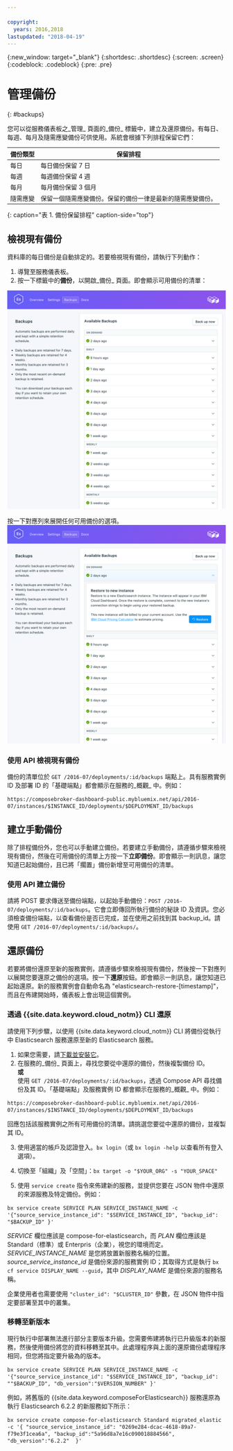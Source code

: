 ```yaml
---

copyright:
  years: 2016,2018
lastupdated: "2018-04-19"
---
```


{:new_window: target="_blank"}
{:shortdesc: .shortdesc}
{:screen: .screen}
{:codeblock: .codeblock}
{:pre: .pre}

# 管理備份
{: #backups}

您可以從服務儀表板之_管理_ 頁面的_備份_ 標籤中，建立及還原備份。有每日、每週、每月及隨需應變備份可供使用。系統會根據下列排程保留它們：

備份類型|保留排程
----------|-----------
每日|每日備份保留 7 日
每週|每週備份保留 4 週
每月|每月備份保留 3 個月
隨需應變|保留一個隨需應變備份。保留的備份一律是最新的隨需應變備份。
{: caption="表 1. 備份保留排程" caption-side="top"}

## 檢視現有備份

資料庫的每日備份是自動排定的。若要檢視現有備份，請執行下列動作：

1. 導覽至服務儀表板。
2. 按一下標籤中的**備份**，以開啟_備份_ 頁面。即會顯示可用備份的清單：

  ![可用備份](./images/elastic_search-backups-show.png "可用備份的清單。")

按一下對應列來展開任何可用備份的選項。
  ![備份選項](./images/elastic_search-backups-options.png "備份的選項。") 

### 使用 API 檢視現有備份

備份的清單位於 `GET /2016-07/deployments/:id/backups` 端點上。具有服務實例 ID 及部署 ID 的「基礎端點」都會顯示在服務的_概觀_ 中。例如： 
``` 
https://composebroker-dashboard-public.mybluemix.net/api/2016-07/instances/$INSTANCE_ID/deployments/$DEPLOYMENT_ID/backups
```  

## 建立手動備份

除了排程備份外，您也可以手動建立備份。若要建立手動備份，請遵循步驟來檢視現有備份，然後在可用備份的清單上方按一下**立即備份**。即會顯示一則訊息，讓您知道已起始備份，且已將「擱置」備份新增至可用備份的清單。

### 使用 API 建立備份

請將 POST 要求傳送至備份端點，以起始手動備份：`POST /2016-07/deployments/:id/backups`。它會立即傳回所執行備份的秘訣 ID 及資訊。您必須檢查備份端點，以查看備份是否已完成，並在使用之前找到其 backup_id。請使用 `GET /2016-07/deployments/:id/backups/`。

## 還原備份

若要將備份還原至新的服務實例，請遵循步驟來檢視現有備份，然後按一下對應列以展開您要還原之備份的選項。按一下**還原**按鈕。即會顯示一則訊息，讓您知道已起始還原。新的服務實例會自動命名為 "elasticsearch-restore-[timestamp]"，而且在佈建開始時，儀表板上會出現這個實例。

### 透過 {{site.data.keyword.cloud_notm}} CLI 還原

請使用下列步驟，以使用 {{site.data.keyword.cloud_notm}} CLI 將備份從執行中 Elasticsearch 服務還原至新的 Elasticsearch 服務。 
1. 如果您需要，請[下載並安裝它](https://console.bluemix.net/docs/cli/index.html#overview)。 
2. 在服務的_備份_ 頁面上，尋找您要從中還原的備份，然後複製備份 ID。  
  **或**  
  使用 `GET /2016-07/deployments/:id/backups`，透過 Compose API 尋找備份及其 ID。「基礎端點」及服務實例 ID 都會顯示在服務的_概觀_ 中。例如： 
  ``` 
  https://composebroker-dashboard-public.mybluemix.net/api/2016-07/instances/$INSTANCE_ID/deployments/$DEPLOYMENT_ID/backups
  ```  
  回應包括該服務實例之所有可用備份的清單。請挑選您要從中還原的備份，並複製其 ID。

3. 使用適當的帳戶及認證登入。`bx login`（或 `bx login -help` 以查看所有登入選項）。

4. 切換至「組織」及「空間」：`bx target -o "$YOUR_ORG" -s "YOUR_SPACE"`

5. 使用 `service create` 指令來佈建新的服務，並提供您要在 JSON 物件中還原的來源服務及特定備份。例如：
``` 
bx service create SERVICE PLAN SERVICE_INSTANCE_NAME -c '{"source_service_instance_id": "$SERVICE_INSTANCE_ID", "backup_id": "$BACKUP_ID" }'
```
  _SERVICE_ 欄位應該是 compose-for-elasticsearch，而 _PLAN_ 欄位應該是 Standard（標準）或 Enterpris（企業），視您的環境而定。_SERVICE\_INSTANCE\_NAME_ 是您將放置新服務名稱的位置。_source\_service\_instance\_id_ 是備份來源的服務實例 ID；其取得方式是執行 `bx cf service DISPLAY_NAME --guid`，其中 _DISPLAY\_NAME_ 是備份來源的服務名稱。 
  
  企業使用者也需要使用 `"cluster_id": "$CLUSTER_ID"` 參數，在 JSON 物件中指定要部署至其中的叢集。
  

### 移轉至新版本

現行執行中部署無法進行部分主要版本升級。您需要佈建將執行已升級版本的新服務，然後使用備份將您的資料移轉至其中。此處理程序與上面的還原備份處理程序相同，但您將指定要升級為的版本。

``` 
bx service create SERVICE PLAN SERVICE_INSTANCE_NAME -c '{"source_service_instance_id": "$SERVICE_INSTANCE_ID", "backup_id": ""$BACKUP_ID", "db_version":"$VERSION_NUMBER" }'
```

例如，將舊版的 {{site.data.keyword.composeForElasticsearch}} 服務還原為執行 Elasticsearch 6.2.2 的新服務如下所示：
```
bx service create compose-for-elasticsearch Standard migrated_elastic -c '{ "source_service_instance_id": "0269e284-dcac-4618-89a7-f79e3f1cea6a", "backup_id":"5a96d8a7e16c090018884566", "db_version":"6.2.2"  }'
